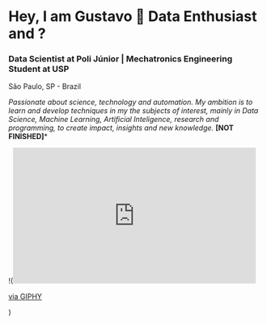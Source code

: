 <p align="center">

# **Hey, I am Gustavo :game_die: Data Enthusiast and ?** 

### Data Scientist at Poli Júnior | Mechatronics Engineering Student at USP

</p>

São Paulo, SP - Brazil

*Passionate about science, technology and automation. My ambition is to learn and develop techniques in my the subjects of interest, mainly in Data Science, Machine Learning, Artificial Inteligence, research and programming, to create impact, insights and new knowledge.* **[NOT FINISHED]***

!(<iframe src="https://giphy.com/embed/H4uFElBB9Nt7zq3RZ9" width="480" height="269" frameBorder="0" class="giphy-embed" allowFullScreen></iframe><p><a href="https://giphy.com/gifs/looping-infinite-loop-cmdrkitten-H4uFElBB9Nt7zq3RZ9">via GIPHY</a></p>)
